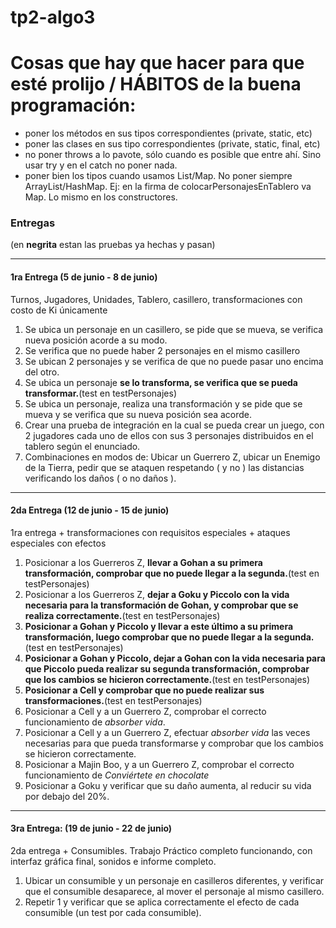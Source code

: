 # tp2-algo3

# Cosas que hay que hacer para que esté prolijo / HÁBITOS de la buena programación:

- poner los métodos en sus tipos correspondientes (private, static, etc)
- poner las clases en sus tipo correspondientes (private, static, final, etc)
- no poner throws a lo pavote, sólo cuando es posible que entre ahí. Sino usar try y en el catch no poner nada.
- poner bien los tipos cuando usamos List/Map. No poner siempre ArrayList/HashMap. Ej: en la firma de colocarPersonajesEnTablero va Map. Lo mismo en los constructores.


### Entregas

(en __negrita__ estan las pruebas ya hechas y pasan)

---
#### 1ra Entrega (5 de junio - 8 de junio)

Turnos, Jugadores, Unidades, Tablero, casillero, transformaciones con costo de Ki únicamente

1. Se ubica un personaje en un casillero, se pide que se mueva, se verifica nueva posición acorde a su modo.
2. Se verifica que no puede haber 2 personajes en el mismo casillero
3. Se ubican 2 personajes y se verifica de que no puede pasar uno encima del otro.
4. Se ubica un personaje __se lo transforma, se verifica que se pueda transformar.__(test en testPersonajes)
5. Se ubica un personaje, realiza una transformación y se pide que se mueva y se verifica que su nueva posición sea acorde.
6. Crear una prueba de integración en la cual se pueda crear un juego, con 2 jugadores cada uno de ellos con sus 3 personajes distribuidos en el tablero según el enunciado.
7. Combinaciones en modos de: Ubicar un Guerrero Z, ubicar un Enemigo de la Tierra, pedir que se ataquen respetando ( y no ) las distancias verificando los daños ( o no daños ).

---
#### 2da Entrega (12 de junio - 15 de junio)

1ra entrega + transformaciones con requisitos especiales + ataques especiales con efectos

1. Posicionar a los Guerreros Z, __llevar a Gohan a su primera transformación, comprobar que no puede llegar a la segunda.__(test en testPersonajes)
2. Posicionar a los Guerreros Z, __dejar a Goku y Piccolo con la vida necesaria para la transformación de Gohan, y comprobar que se realiza correctamente.__(test en testPersonajes)
3. __Posicionar a Gohan y Piccolo y llevar a este último a su primera transformación, luego comprobar que no puede llegar a la segunda.__(test en testPersonajes)
4. __Posicionar a Gohan y Piccolo, dejar a Gohan con la vida necesaria para que Piccolo pueda realizar su segunda transformación, comprobar que los cambios se hicieron correctamente.__(test en testPersonajes)
5. __Posicionar a Cell y comprobar que no puede realizar sus transformaciones.__(test en testPersonajes)
6. Posicionar a Cell y a un Guerrero Z, comprobar el correcto funcionamiento de *absorber vida*.
7. Posicionar a Cell y a un Guerrero Z, efectuar *absorber vida* las veces necesarias para que pueda transformarse y comprobar que los cambios se hicieron correctamente.
8. Posicionar a Majin Boo, y a un Guerrero Z, comprobar el correcto funcionamiento de *Conviértete en chocolate*
9. Posicionar a Goku y verificar que su daño aumenta, al reducir su vida por debajo del 20%.

---
#### 3ra Entrega: (19 de junio - 22 de junio)

2da entrega + Consumibles. Trabajo Práctico completo funcionando, con interfaz gráfica final, sonidos e informe completo.

1. Ubicar un consumible y un personaje en casilleros diferentes, y verificar que el consumible desaparece, al mover el personaje al mismo casillero.
2. Repetir 1 y verificar que se aplica correctamente el efecto de cada consumible (un test por cada consumible).
